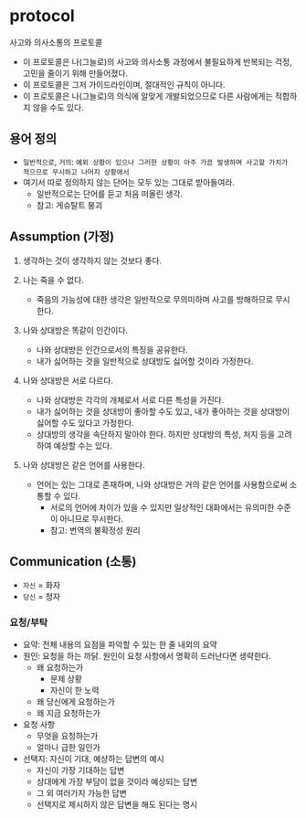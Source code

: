 # protocol
사고와 의사소통의 프로토콜
- 이 프로토콜은 나(그늘로)의 사고와 의사소통 과정에서 불필요하게 반복되는 걱정, 고민을 줄이기 위해 만들어졌다.
- 이 프로토콜은 그저 가이드라인이며, 절대적인 규칙이 아니다.
- 이 프로토콜은 나(그늘로)의 의식에 알맞게 개발되었으므로 다른 사람에게는 적합하지 않을 수도 있다.

## 용어 정의
- `일반적으로`, `거의`: `예외 상황이 있으나 그러한 상황이 아주 가끔 발생하며 사고할 가치가 적으므로 무시하고 나머지 상황에서`
- 여기서 따로 정의하지 않는 단어는 모두 있는 그대로 받아들여라.
    - 일반적으로는 단어를 듣고 처음 떠올린 생각.
    - 참고: 게슈탈트 붕괴

## Assumption (가정)
1. 생각하는 것이 생각하지 않는 것보다 좋다.

1. 나는 죽을 수 없다.
    - 죽음의 가능성에 대한 생각은 일반적으로 무의미하며 사고를 방해하므로 무시한다.

1. 나와 상대방은 똑같이 인간이다.
    - 나와 상대방은 인간으로서의 특징을 공유한다.
    - 내가 싫어하는 것을 일반적으로 상대방도 싫어할 것이라 가정한다.

1. 나와 상대방은 서로 다르다.
    - 나와 상대방은 각각의 개체로서 서로 다른 특성을 가진다.
    - 내가 싫어하는 것을 상대방이 좋아할 수도 있고, 내가 좋아하는 것을 상대방이 싫어할 수도 있다고 가정한다.
    - 상대방의 생각을 속단하지 말아야 한다. 하지만 상대방의 특성, 처지 등을 고려하여 예상할 수는 있다.

1. 나와 상대방은 같은 언어를 사용한다.
    - 언어는 있는 그대로 존재하며, 나와 상대방은 거의 같은 언어를 사용함으로써 소통할 수 있다.
      - 서로의 언어에 차이가 있을 수 있지만 일상적인 대화에서는 유의미한 수준이 아니므로 무시한다.
      - 참고: 번역의 불확정성 원리

## Communication (소통)
- `자신` = 화자
- `당신` = 청자
### 요청/부탁
- 요약: 전체 내용의 요점을 파악할 수 있는 한 줄 내외의 요약
- 원인: 요청을 하는 까닭. 원인이 요청 사항에서 명확히 드러난다면 생략한다.
  - 왜 요청하는가
    - 문제 상황
    - 자신이 한 노력
  - 왜 당신에게 요청하는가
  - 왜 지금 요청하는가
- 요청 사항
  - 무엇을 요청하는가
  - 얼마나 급한 일인가
- 선택지: 자신이 기대, 예상하는 답변의 예시
  - 자신이 가장 기대하는 답변
  - 상대에게 가장 부담이 없을 것이라 예상되는 답변
  - 그 외 여러가지 가능한 답변
  - 선택지로 제시하지 않은 답변을 해도 된다는 명시
